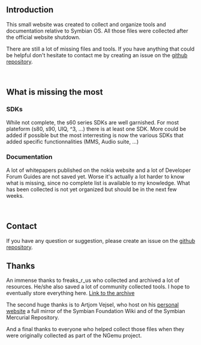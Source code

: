 ## Introduction

This small website was created to collect and organize tools and documentation relative to Symbian OS. All those files were collected after the official website shutdown.

There are still a lot of missing files and tools. If you have anything that could be helpful don't hesitate to contact me by creating an issue on the [github repository](https://github.com/mrRosset/Symbian-Archive/).

<br>

## What is missing the most

### SDKs
While not complete, the s60 series SDKs are well garnished. For most plateform (s80, s90, UIQ, ^3, ...) there is at least one SDK. More could be added if possible but the most interresting is now the various SDKs that added specific functionnalities (MMS, Audio suite, ...)

### Documentation

A lot of whitepapers published on the nokia website and a lot of Developer Forum Guides are not saved yet. Worse it's actually a lot harder to know what is missing, since no complete list is available to my knowledge. What has been collected is not yet organized but should be in the next few weeks.

<br>

## Contact

If you have any question or suggestion, please create an issue on the [github repository](https://github.com/mrRosset/Symbian-Archive/).

## Thanks

An immense thanks to freaks_r_us who collected and archived a lot of resources. He/she also saved a lot of community collected tools. I hope to eventually store everything here. [Link to the archive](https://www.mediafire.com/folder/79jhy594xb3uk/Symbian_Development)

The second huge thanks is to Artjom Vejsel, who host on his [personal website](https://akawolf.org/) a full mirror of the Symbian Foundation Wiki and of the Symbian Mercurial Repository.

And a final thanks to everyone who helped collect those files when they were originally collected as part of the NGemu project.
